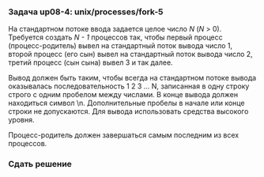 ### Задача up08-4: unix/processes/fork-5

На стандартном потоке ввода задается целое число *N* (*N* &gt; 0).
Требуется создать *N - 1* процессов так, чтобы первый процесс
(процесс-родитель) вывел на стандартный поток вывода число 1, второй
процесс (его сын) вывел на стандартный поток вывода число 2, третий
процесс (сын сына) вывел 3 и так далее.

Вывод должен быть таким, чтобы всегда на стандартном потоке вывода
оказывалась последовательность 1 2 3 ... N, записанная в одну строку
строго с одним пробелом между числами. В конце вывода должен находиться
символ \\n. Дополнительные пробелы в начале или конце строки не
допускаются. Для вывода использовать средства высокого уровня.

Процесс-родитель должен завершаться самым последним из всех процессов.

### Сдать решение
